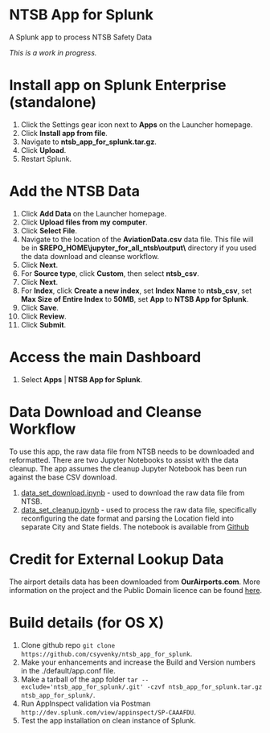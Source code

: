 # NTSB App for Splunk
A Splunk app to process NTSB Safety Data

*This is a work in progress.*

# Install app on Splunk Enterprise (standalone)
1. Click the Settings gear icon next to **Apps** on the Launcher homepage.
2. Click **Install app from file**.
3. Navigate to **ntsb_app_for_splunk.tar.gz**.
4. Click **Upload**.
5. Restart Splunk.

# Add the NTSB Data
1. Click **Add Data** on the Launcher homepage.
2. Click **Upload files from my computer**.
3. Click **Select File**.
4. Navigate to the location of the **AviationData.csv** data file. This file will be in **$REPO_HOME\\jupyter_for_all_ntsb\\output\\** directory if you used the data download and cleanse workflow.
5. Click **Next**.
6. For **Source type**, click **Custom**, then select **ntsb_csv**.
7. Click **Next**.
8. For **Index**, click **Create a new index**, set **Index Name** to **ntsb_csv**, set **Max Size of Entire Index** to **50MB**, set **App** to **NTSB App for Splunk**.
9. Click **Save**.
10. Click **Review**.
11. Click **Submit**.

# Access the main Dashboard
1. Select **Apps** | **NTSB App for Splunk**.

# Data Download and Cleanse Workflow
To use this app, the raw data file from NTSB needs to be downloaded and reformatted. There are two Jupyter Notebooks to assist with the data cleanup. The app assumes the cleanup Jupyter Notebook has been run against the base CSV download.
1. [data_set_download.ipynb](https://github.com/csyvenky/jupyter_for_all_ntsb/blob/master/data_set_download.ipynb) - used to download the raw data file from NTSB.
2. [data_set_cleanup.ipynb](https://github.com/csyvenky/jupyter_for_all_ntsb/blob/master/data_set_cleanup.ipynb) - used to process the raw data file, specifically reconfiguring the date format and parsing the Location field into separate City and State fields.
The notebook is available from [Github](https://github.com/csyvenky/jupyter_for_all_ntsb)

# Credit for External Lookup Data
The airport details data has been downloaded from **OurAirports.com**. More information on the project and the Public Domain licence can be found [here](http://ourairports.com/data/).

# Build details (for OS X)
1. Clone github repo `git clone https://github.com/csyvenky/ntsb_app_for_splunk`.
2. Make your enhancements and increase the Build and Version numbers in the ./default/app.conf file.
3. Make a tarball of the app folder `tar --exclude='ntsb_app_for_splunk/.git' -czvf ntsb_app_for_splunk.tar.gz ntsb_app_for_splunk/`.
4. Run AppInspect validation via Postman `http://dev.splunk.com/view/appinspect/SP-CAAAFDU`.
5. Test the app installation on clean instance of Splunk.
